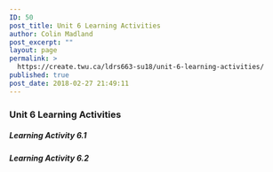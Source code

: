 ```yaml
---
ID: 50
post_title: Unit 6 Learning Activities
author: Colin Madland
post_excerpt: ""
layout: page
permalink: >
  https://create.twu.ca/ldrs663-su18/unit-6-learning-activities/
published: true
post_date: 2018-02-27 21:49:11
---
```

### Unit 6 Learning Activities

##### Learning Activity 6.1

##### Learning Activity 6.2